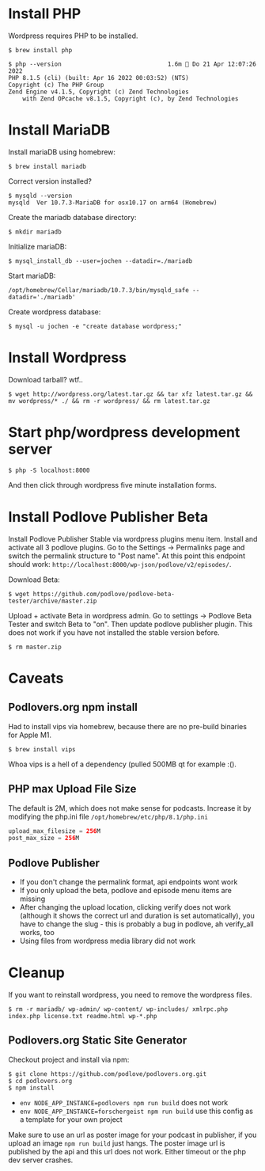 # Install PHP

Wordpress requires PHP to be installed.

```shell
$ brew install php
```

```shell
$ php --version                              1.6m  Do 21 Apr 12:07:26 2022
PHP 8.1.5 (cli) (built: Apr 16 2022 00:03:52) (NTS)
Copyright (c) The PHP Group
Zend Engine v4.1.5, Copyright (c) Zend Technologies
    with Zend OPcache v8.1.5, Copyright (c), by Zend Technologies
```

# Install MariaDB

Install mariaDB using homebrew:

```shell
$ brew install mariadb
```

Correct version installed?
```shell
$ mysqld --version
mysqld  Ver 10.7.3-MariaDB for osx10.17 on arm64 (Homebrew)
```

Create the mariadb database directory:
```shell
$ mkdir mariadb
```

Initialize mariaDB:

```shell
$ mysql_install_db --user=jochen --datadir=./mariadb
```

Start mariaDB:

```shell
/opt/homebrew/Cellar/mariadb/10.7.3/bin/mysqld_safe --datadir='./mariadb'
```

Create wordpress database:

```shell
$ mysql -u jochen -e "create database wordpress;"
```

# Install Wordpress

Download tarball? wtf..

```shell
$ wget http://wordpress.org/latest.tar.gz && tar xfz latest.tar.gz && mv wordpress/* ./ && rm -r wordpress/ && rm latest.tar.gz
```

# Start php/wordpress development server

```shell
$ php -S localhost:8000
```

And then click through wordpress five minute installation forms.

# Install Podlove Publisher Beta

Install Podlove Publisher Stable via wordpress plugins menu item.
Install and activate all 3 podlove plugins. Go to the Settings -> Permalinks
page and switch the permalink structure to "Post name". At this point
this endpoint should work: `http://localhost:8000/wp-json/podlove/v2/episodes/`.

Download Beta:

```shell
$ wget https://github.com/podlove/podlove-beta-tester/archive/master.zip
```

Upload + activate Beta in wordpress admin. Go to settings -> Podlove Beta Tester
and switch Beta to "on". Then update podlove publisher plugin. This does not work
if you have not installed the stable version before.

```shell
$ rm master.zip
```

# Caveats

## Podlovers.org npm install

Had to install vips via homebrew, because there are no pre-build binaries
for Apple M1.

```shell
$ brew install vips
```

Whoa vips is a hell of a dependency (pulled 500MB qt for example :().

## PHP max Upload File Size

The default is 2M, which does not make sense for podcasts. Increase
it by modifying the php.ini file `/opt/homebrew/etc/php/8.1/php.ini`

```php
upload_max_filesize = 256M
post_max_size = 256M
```

## Podlove Publisher

- If you don't change the permalink format, api endpoints wont work
- If you only upload the beta, podlove and episode menu items are missing 
- After changing the upload location, clicking verify does not work (although it shows the correct url and duration is set automatically), you have to change the slug - this is probably a bug in podlove, ah verify_all works, too
- Using files from wordpress media library did not work

# Cleanup

If you want to reinstall wordpress, you need to remove the wordpress
files.

```shell
$ rm -r mariadb/ wp-admin/ wp-content/ wp-includes/ xmlrpc.php index.php license.txt readme.html wp-*.php
```

## Podlovers.org Static Site Generator

Checkout project and install via npm:

```shell
$ git clone https://github.com/podlove/podlovers.org.git
$ cd podlovers.org
$ npm install
```

- `env NODE_APP_INSTANCE=podlovers npm run build` does not work
- `env NODE_APP_INSTANCE=forschergeist npm run build` use this config as a template for your own project

Make sure to use an url as poster image for your podcast in publisher, if
you upload an image `npm run build` just hangs. The poster image url is
published by the api and this url does not work. Either timeout or the php
dev server crashes.